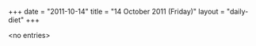 +++
date = "2011-10-14"
title = "14 October 2011 (Friday)"
layout = "daily-diet"
+++


\<no entries\>

